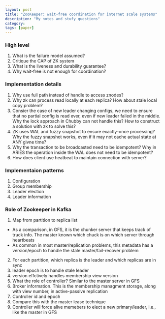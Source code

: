 ```yaml
---
layout: post
title: "ZooKeeper: wait-free coordination for internet scale systems"
description: "My notes and stufy questions"
category: 
tags: [paper]
---
```


### High level

1. What is the failure model assumed?
2. Critique the CAP of ZK system
3. What is the liveness and durability guarantee?
4. Why wait-free is not enough for coordination?



### Implementation details

1. Why use full path instead of handle to access znodes?
2. Why zk can process read locally at each replica? How about stale local copy problem?
3. Consier the case of new leader changing configs, we need to ensure that no partial config is read ever, even if new leader failed in the middle. Why the lock approach in Chubby can not handle this? How to construct a solution with zk to solve this?
4. ZK uses WAL and fuzzy snapshot to ensure exactly-once processing? Why the fuzzy snapshot works, even if it may not cache actual state at ANY givne time?
5. Why the transaction to be broadcasted need to be idempotent? Why in ARIES the operation inside the WAL does not need to be idempotent?
6. How does client use heatbeat to maintain connection with server?


### Implementaion patterns

1. Configuration
2. Group membership
3. Leader election
4. Leader information

### Role of Zookeeper in Kafka

1. Map from partition to replica list
  * As a comparison, in GFS, it is the chunker server that keeps track of truck info. The master known which chuck is on which server
through heartbeats
  * As common in most master/replication problems, this metadata has a version/epoch to handle the stale master/fail-recover problem
2. For each partition, which replica is the leader and which replicas are in sync
  1. leader epoch is to handle stale leader
  2. version effctively handles membership view version
  3. What the role of controller? Similar to the master server in GFS
3. Broker information. This is the membership managment storage, along with view number, in active-passive replication
4. Controller id and epoch
  1. Compare this with the master lease technique
  2. Controller will force alive memebers to elect a new primary/leader, i.e., like the master in GFS
